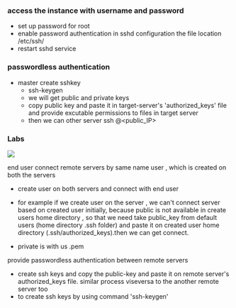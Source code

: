 ### access the instance with username and password

- set up password for root 
- enable password authentication in sshd configuration the file location /etc/ssh/
- restart sshd service

### passwordless authentication 
- master create sshkey 
  - ssh-keygen
  - we will get public and private keys
  - copy public key and paste it in target-server's 'authorized_keys' file and provide excutable permissions to
    files in target server 
  - then we can other server 
    ssh <username>@<public_IP>

### Labs
<img src="/home/lenovo/Desktop/Learning/Udemy/CICD/pictures/Screenshot from 2024-05-29 06-30-07.png">

end user connect remote servers by same name user , which is created on both the servers
- create user on both servers and connect with end user 
- for example if we create user on the server , we can't connect server based on created user initially, because public is not available in create users home directory , so that we need take public_key from default users (home directory .ssh folder) and paste it on created user home directory (.ssh/authorized_keys).then we can get connect.

- private is with us .pem 

provide passwordless authentication between remote servers
- create ssh keys and copy the public-key and paste it on remote server's authorized_keys file. similar process viseversa to the another remote server too 
- to create ssh keys by using command
  'ssh-keygen'